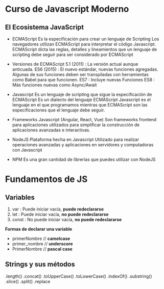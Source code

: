 # Curso de Javascript Moderno

## El Ecosistema JavaScript

- ECMAScript
	Es la especificación para crear un lenguaje de Scripting
	Los navegadores utilizan ECMAScript para interpretar el código Javascript.
	ECMAScript dicta las reglas, detalles y lineamientos que un lenguaje de scripting debe seguir para ser considerado por ECMAScript

- Versiones de ECMAScript
5.1 (2011)  : La versión actual aunque anticuada.
ES6 (2015) : El nuevo estándar, nuevas funciones agregadas. Algunas de sus funciones deben ser transpiladas con herramientas como Babel para que funcionen.
ES7 : Incluye nuevas Funciones
ES8 : Más funciones nuevas como Async/Await

- Javascript
	Es un lenguaje de scripting que sigue la especificación de ECMAScript
	Es un dialecto del lenguaje ECMAScript
	Javascript es el lenguaje en el que programamos mientras que ECMAScript son las especificaciones que el lenguaje debe seguir.

- Frameworks Javascript (Angular, React, Vue)
  Son frameworks frontend para aplicaciones utilizados para simplificar la construcción de aplicaciones avanzadas e interactivas.

- NodeJS
	Plataforma hecha en Javascript
	Utilizado para realizar operaciones avanzadas y aplicaciones en servidores y computadoras con Javascript

- NPM
  Es una gran cantidad de librerías que puedes utilizar con NodeJS

# Fundamentos de JS

## Variables

 1. var : Puede iniciar vacía, **puede redeclararse**
 2. let : Puede iniciar vacía, **no puede redeclararse**
 3. const : No puede iniciar vacía, **no puede redeclararse**

**Formas de declarar una variable**

   - primerNombre // **camelcase**
   - primer_nombre // **underscore**
   - PrimerNombre // **pascal case**

## Strings y sus métodos

.length()
.concat()
.toUpperCase()
.toLowerCase()
.indexOf()
.substring()
.slice()
.split()
.replace








<!--stackedit_data:
eyJoaXN0b3J5IjpbMTY0NTM1MDU3LC0xMzEwMjc5NzI1LDEyNj
cyMzg4NTEsLTExNjM0OTIyOTQsOTA5MjA3MzksLTEwNzYyNjQ2
MDksMTczNTgyMjI5NCwtNDAxNDg1ODMwXX0=
-->